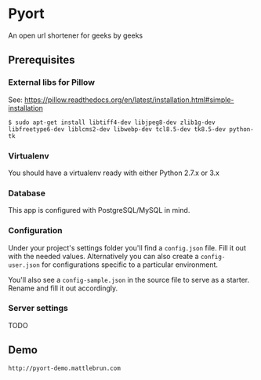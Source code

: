 Pyort
=====

An open url shortener for geeks by geeks


## Prerequisites


### External libs for Pillow

See: https://pillow.readthedocs.org/en/latest/installation.html#simple-installation

```
$ sudo apt-get install libtiff4-dev libjpeg8-dev zlib1g-dev libfreetype6-dev liblcms2-dev libwebp-dev tcl8.5-dev tk8.5-dev python-tk
```


### Virtualenv

You should have a virtualenv ready with either Python 2.7.x or 3.x


### Database

This app is configured with PostgreSQL/MySQL in mind.


### Configuration

Under your project's settings folder you'll find a `config.json` file. Fill it out with the needed
values. Alternatively you can also create a `config-user.json` for configurations specific to a
particular environment.

You'll also see a `config-sample.json` in the source file to serve as a starter. Rename and fill it
out accordingly.


### Server settings

TODO


## Demo

```
http://pyort-demo.mattlebrun.com
```
